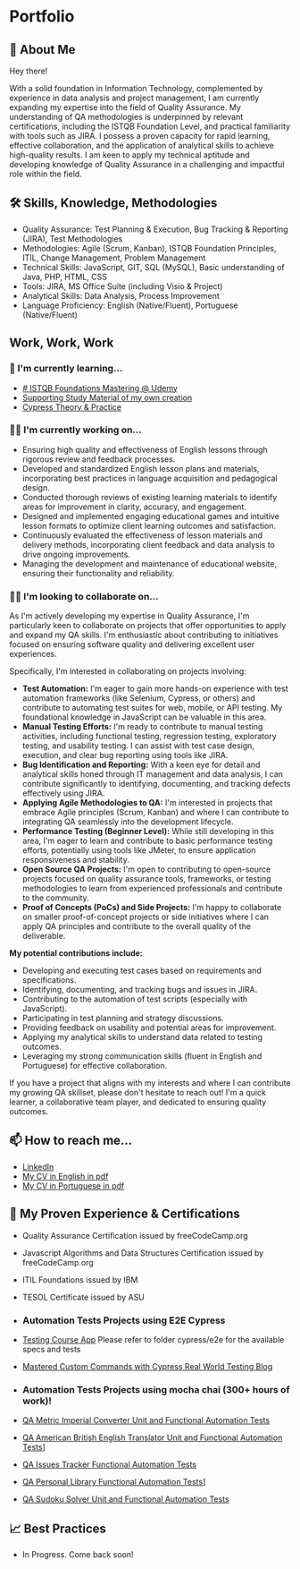 
# Portfolio




## 🚀 About Me
Hey there!

With a solid foundation in Information Technology, complemented by experience in data analysis and project management, I am currently expanding my expertise into the field of Quality Assurance. My understanding of QA methodologies is underpinned by relevant certifications, including the ISTQB Foundation Level, and practical familiarity with tools such as JIRA. I possess a proven capacity for rapid learning, effective collaboration, and the application of analytical skills to achieve high-quality results. I am keen to apply my technical aptitude and developing knowledge of Quality Assurance in a challenging and impactful role within the field.


## 🛠 Skills, Knowledge, Methodologies
- Quality Assurance: Test Planning & Execution, Bug Tracking & Reporting (JIRA), Test Methodologies 
- Methodologies: Agile (Scrum, Kanban), ISTQB Foundation Principles, ITIL, Change Management, Problem Management
- Technical Skills: JavaScript, GIT, SQL (MySQL), Basic understanding of Java, PHP, HTML, CSS 
- Tools: JIRA, MS Office Suite (including Visio & Project) 
- Analytical Skills: Data Analysis, Process Improvement 
- Language Proficiency: English (Native/Fluent), Portuguese (Native/Fluent) 
## Work, Work, Work
### 🧠 I'm currently learning...
- [# ISTQB Foundations Mastering @ Udemy](https://www.udemy.com/open-badges/2037302713)
- [Supporting Study Material of my own creation](https://drive.google.com/drive/folders/1vwJUMXl2kiDSXvHHpGeUxVwABIboiXU6?usp=drive_link)
- [Cypress Theory & Practice](https://learn.cypress.io/)

### 👩‍💻 I'm currently working on...
- Ensuring high quality and effectiveness of English lessons through rigorous review and feedback processes.
- Developed and standardized English lesson plans and materials, incorporating best practices in language acquisition and pedagogical design.
- Conducted thorough reviews of existing learning materials to identify areas for improvement in clarity, accuracy, and engagement.
- Designed and implemented engaging educational games and intuitive lesson formats to optimize client learning outcomes and satisfaction.
- Continuously evaluated the effectiveness of lesson materials and delivery methods, incorporating client feedback and data analysis to drive ongoing improvements.
- Managing the development and maintenance of educational website, ensuring their functionality and reliability. 

### 👯‍♀️ I'm looking to collaborate on...
As I'm actively developing my expertise in Quality Assurance, I'm particularly keen to collaborate on projects that offer opportunities to apply and expand my QA skills. I'm enthusiastic about contributing to initiatives focused on ensuring software quality and delivering excellent user experiences.

Specifically, I'm interested in collaborating on projects involving:

* **Test Automation:** I'm eager to gain more hands-on experience with test automation frameworks (like Selenium, Cypress, or others) and contribute to automating test suites for web, mobile, or API testing. My foundational knowledge in JavaScript can be valuable in this area.
* **Manual Testing Efforts:** I'm ready to contribute to manual testing activities, including functional testing, regression testing, exploratory testing, and usability testing. I can assist with test case design, execution, and clear bug reporting using tools like JIRA.
* **Bug Identification and Reporting:** With a keen eye for detail and analytical skills honed through IT management and data analysis, I can contribute significantly to identifying, documenting, and tracking defects effectively using JIRA.
* **Applying Agile Methodologies to QA:** I'm interested in projects that embrace Agile principles (Scrum, Kanban) and where I can contribute to integrating QA seamlessly into the development lifecycle.
* **Performance Testing (Beginner Level):** While still developing in this area, I'm eager to learn and contribute to basic performance testing efforts, potentially using tools like JMeter, to ensure application responsiveness and stability.
* **Open Source QA Projects:** I'm open to contributing to open-source projects focused on quality assurance tools, frameworks, or testing methodologies to learn from experienced professionals and contribute to the community.
* **Proof of Concepts (PoCs) and Side Projects:** I'm happy to collaborate on smaller proof-of-concept projects or side initiatives where I can apply QA principles and contribute to the overall quality of the deliverable.

**My potential contributions include:**

* Developing and executing test cases based on requirements and specifications.
* Identifying, documenting, and tracking bugs and issues in JIRA.
* Contributing to the automation of test scripts (especially with JavaScript).
* Participating in test planning and strategy discussions.
* Providing feedback on usability and potential areas for improvement.
* Applying my analytical skills to understand data related to testing outcomes.
* Leveraging my strong communication skills (fluent in English and Portuguese) for effective collaboration.

If you have a project that aligns with my interests and where I can contribute my growing QA skillset, please don't hesitate to reach out! I'm a quick learner, a collaborative team player, and dedicated to ensuring quality outcomes.

## 📫 How to reach me...

 - [LinkedIn](https://www.linkedin.com/in/antoniomarsari/)
 - [My CV in English in pdf](https://drive.google.com/file/d/1rEMGpDNe14nXyKgd1r_7Z9qUcrvvlAdF/view?usp=drive_link)
 - [My CV in Portuguese in pdf](https://drive.google.com/file/d/1lfzUHJllWmMl5Vi2WXOenB-_RXvvFL72/view?usp=drive_link)

## 💼 My Proven Experience & Certifications
- Quality Assurance Certification issued by freeCodeCamp.org
- Javascript Algorithms and Data Structures Certification issued by freeCodeCamp.org
- ITIL Foundations issued by IBM
- TESOL Certificate issued by ASU

- ### Automation Tests Projects using E2E Cypress
- [Testing Course App](https://github.com/amarsari/testing-course-app-using-cypress) Please refer to folder cypress/e2e for the available specs and tests
- [Mastered Custom Commands with Cypress Real World Testing Blog](https://github.com/cypress-io/cypress-realworld-testing-blog.git)
  
- ### Automation Tests Projects using mocha chai (300+ hours of work)!
- [QA Metric Imperial Converter Unit and Functional Automation Tests](https://github.com/amarsari/qa-metric-imperial-converter/tree/main/tests)
- [QA American British English Translator Unit and Functional Automation Tests](https://github.com/amarsari/qa-american-british-english-translator/tree/main/tests)]
- [QA Issues Tracker Functional Automation Tests](https://github.com/amarsari/qa-issue-tracker/tree/main/tests)
- [QA Personal Library Functional Automation Tests](https://github.com/amarsari/qa-personal-library/tree/main/tests)]
- [QA Sudoku Solver Unit and Functional Automation Tests](https://github.com/amarsari/qa-sudoku-solver/tree/main/tests)

## 📈 Best Practices
- In Progress. Come back soon!
